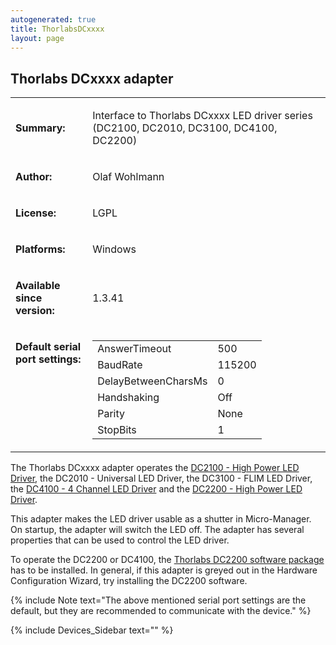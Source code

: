 ```yaml
---
autogenerated: true
title: ThorlabsDCxxxx
layout: page
---
```


## Thorlabs DCxxxx adapter

<table cellspacing=3>

<tr>

<td markdown="1">

**Summary:**

</td>

<td markdown="1" valign="top">

Interface to Thorlabs DCxxxx LED driver series (DC2100, DC2010, DC3100,
DC4100, DC2200)

</td>

</tr>

<tr>

<td markdown="1">

**Author:**

</td>

<td markdown="1">

Olaf Wohlmann

</td>

</tr>

<tr>

<td markdown="1">

**License:**

</td>

<td markdown="1">

LGPL

</td>

</tr>

<tr>

<td markdown="1">

**Platforms:**

</td>

<td markdown="1">

Windows

</td>

</tr>

<tr>

<td markdown="1">

**Available since version:**

</td>

<td markdown="1">

1.3.41

</td>

<tr>

<td markdown="1" valign=top>

**Default serial port settings:**

</td>

<td markdown="1" valign=top>

|                     |        |
| ------------------- | ------ |
| AnswerTimeout       | 500    |
| BaudRate            | 115200 |
| DelayBetweenCharsMs | 0      |
| Handshaking         | Off    |
| Parity              | None   |
| StopBits            | 1      |

</td>

</tr>

</table>

The Thorlabs DCxxxx adapter operates the [DC2100 - High Power LED
Driver](http://www.thorlabs.de/NewGroupPage9.cfm?ObjectGroup_ID=4003&pn=DC2100&CFID=709850&CFTOKEN=40518309),
the DC2010 - Universal LED Driver, the DC3100 - FLIM LED Driver, the
[DC4100 - 4 Channel LED
Driver](https://www.thorlabs.com/newgrouppage9.cfm?objectgroup_id=3832)
and the [DC2200 - High Power LED
Driver](https://www.thorlabs.com/newgrouppage9.cfm?objectgroup_id=9117).

This adapter makes the LED driver usable as a shutter in Micro-Manager.
On startup, the adapter will switch the LED off. The adapter has several
properties that can be used to control the LED driver.

To operate the DC2200 or DC4100, the [Thorlabs DC2200 software
package](https://www.thorlabs.com/software_pages/ViewSoftwarePage.cfm?Code=DC2200)
has to be installed. In general, if this adapter is greyed out in the
Hardware Configuration Wizard, try installing the DC2200 software.

{% include Note text="The above mentioned serial port settings are the default, but they are recommended to communicate with the device." %}

{% include Devices_Sidebar text="" %}

